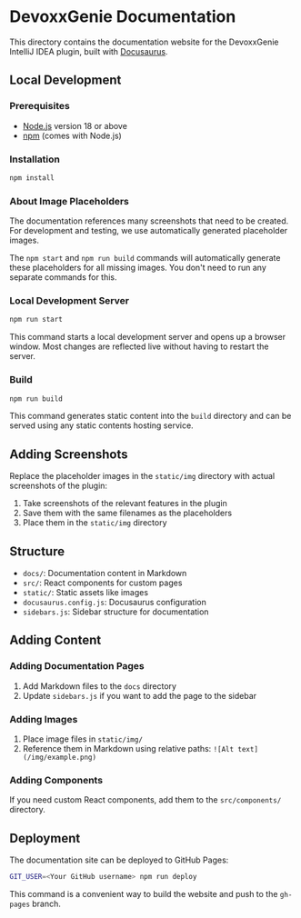 # DevoxxGenie Documentation

This directory contains the documentation website for the DevoxxGenie IntelliJ IDEA plugin, built with [Docusaurus](https://docusaurus.io/).

## Local Development

### Prerequisites

- [Node.js](https://nodejs.org/en/download/) version 18 or above
- [npm](https://www.npmjs.com/) (comes with Node.js)

### Installation

```bash
npm install
```

### About Image Placeholders

The documentation references many screenshots that need to be created. For development and testing, we use automatically generated placeholder images.

The `npm start` and `npm run build` commands will automatically generate these placeholders for all missing images. You don't need to run any separate commands for this.

### Local Development Server

```bash
npm run start
```

This command starts a local development server and opens up a browser window. Most changes are reflected live without having to restart the server.

### Build

```bash
npm run build
```

This command generates static content into the `build` directory and can be served using any static contents hosting service.

## Adding Screenshots

Replace the placeholder images in the `static/img` directory with actual screenshots of the plugin:

1. Take screenshots of the relevant features in the plugin
2. Save them with the same filenames as the placeholders
3. Place them in the `static/img` directory

## Structure

- `docs/`: Documentation content in Markdown
- `src/`: React components for custom pages
- `static/`: Static assets like images
- `docusaurus.config.js`: Docusaurus configuration
- `sidebars.js`: Sidebar structure for documentation

## Adding Content

### Adding Documentation Pages

1. Add Markdown files to the `docs` directory
2. Update `sidebars.js` if you want to add the page to the sidebar

### Adding Images

1. Place image files in `static/img/`
2. Reference them in Markdown using relative paths: `![Alt text](/img/example.png)`

### Adding Components

If you need custom React components, add them to the `src/components/` directory.

## Deployment

The documentation site can be deployed to GitHub Pages:

```bash
GIT_USER=<Your GitHub username> npm run deploy
```

This command is a convenient way to build the website and push to the `gh-pages` branch.
